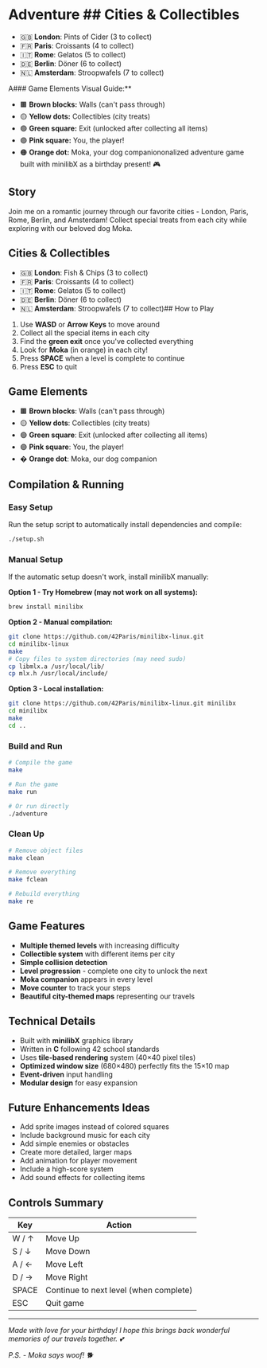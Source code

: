 # Adventure ## Cities & Collectibles
- 🇬🇧 **London**: Pints of Cider (3 to collect)
- 🇫🇷 **Paris**: Croissants (4 to collect)
- 🇮🇹 **Rome**: Gelatos (5 to collect)
- 🇩🇪 **Berlin**: Döner (6 to collect)
- 🇳🇱 **Amsterdam**: Stroopwafels (7 to collect)

A### Game Elements Visual Guide:**
- 🟫 **Brown blocks:** Walls (can't pass through)
- 🟡 **Yellow dots:** Collectibles (city treats)
- 🟢 **Green square:** Exit (unlocked after collecting all items)
- 🟣 **Pink square:** You, the player!
- 🟠 **Orange dot:** Moka, your dog companiononalized adventure game built with minilibX as a birthday present! 🎮

## Story
Join me on a romantic journey through our favorite cities - London, Paris, Rome, Berlin, and Amsterdam! Collect special treats from each city while exploring with our beloved dog Moka.

## Cities & Collectibles
- 🇬🇧 **London**: Fish & Chips (3 to collect)
- 🇫🇷 **Paris**: Croissants (4 to collect)
- 🇮🇹 **Rome**: Gelatos (5 to collect)
- 🇩🇪 **Berlin**: Döner (6 to collect)
- 🇳🇱 **Amsterdam**: Stroopwafels (7 to collect)## How to Play
1. Use **WASD** or **Arrow Keys** to move around
2. Collect all the special items in each city
3. Find the **green exit** once you've collected everything
4. Look for **Moka** (in orange) in each city!
5. Press **SPACE** when a level is complete to continue
6. Press **ESC** to quit

## Game Elements
- 🟫 **Brown blocks**: Walls (can't pass through)
- 🟡 **Yellow dots**: Collectibles (city treats)
- 🟢 **Green square**: Exit (unlocked after collecting all items)
- 🟣 **Pink square**: You, the player!
- � **Orange dot**: Moka, our dog companion

## Compilation & Running

### Easy Setup
Run the setup script to automatically install dependencies and compile:
```bash
./setup.sh
```

### Manual Setup
If the automatic setup doesn't work, install minilibX manually:

**Option 1 - Try Homebrew (may not work on all systems):**
```bash
brew install minilibx
```

**Option 2 - Manual compilation:**
```bash
git clone https://github.com/42Paris/minilibx-linux.git
cd minilibx-linux
make
# Copy files to system directories (may need sudo)
cp libmlx.a /usr/local/lib/
cp mlx.h /usr/local/include/
```

**Option 3 - Local installation:**
```bash
git clone https://github.com/42Paris/minilibx-linux.git minilibx
cd minilibx
make
cd ..
```

### Build and Run
```bash
# Compile the game
make

# Run the game
make run

# Or run directly
./adventure
```

### Clean Up
```bash
# Remove object files
make clean

# Remove everything
make fclean

# Rebuild everything
make re
```

## Game Features
- **Multiple themed levels** with increasing difficulty
- **Collectible system** with different items per city
- **Simple collision detection**
- **Level progression** - complete one city to unlock the next
- **Moka companion** appears in every level
- **Move counter** to track your steps
- **Beautiful city-themed maps** representing our travels

## Technical Details
- Built with **minilibX** graphics library
- Written in **C** following 42 school standards
- Uses **tile-based rendering** system (40×40 pixel tiles)
- **Optimized window size** (680×480) perfectly fits the 15×10 map
- **Event-driven** input handling
- **Modular design** for easy expansion

## Future Enhancements Ideas
- Add sprite images instead of colored squares
- Include background music for each city
- Add simple enemies or obstacles
- Create more detailed, larger maps
- Add animation for player movement
- Include a high-score system
- Add sound effects for collecting items

## Controls Summary
| Key | Action |
|-----|--------|
| W / ↑ | Move Up |
| S / ↓ | Move Down |
| A / ← | Move Left |
| D / → | Move Right |
| SPACE | Continue to next level (when complete) |
| ESC | Quit game |

---

*Made with love for your birthday! I hope this brings back wonderful memories of our travels together. 💕*

*P.S. - Moka says woof! 🐕*
